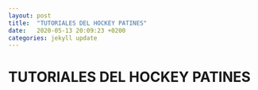 ```yaml
---
layout: post
title:  "TUTORIALES DEL HOCKEY PATINES"
date:   2020-05-13 20:09:23 +0200
categories: jekyll update
---
```


# TUTORIALES DEL HOCKEY PATINES
